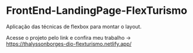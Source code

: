 # FrontEnd-LandingPage-FlexTurismo
Aplicação das técnicas de flexbox para montar o layout.


Acesse o projeto pelo link e confira meu trabalho -> https://thalyssonborges-dio-flexturismo.netlify.app/
